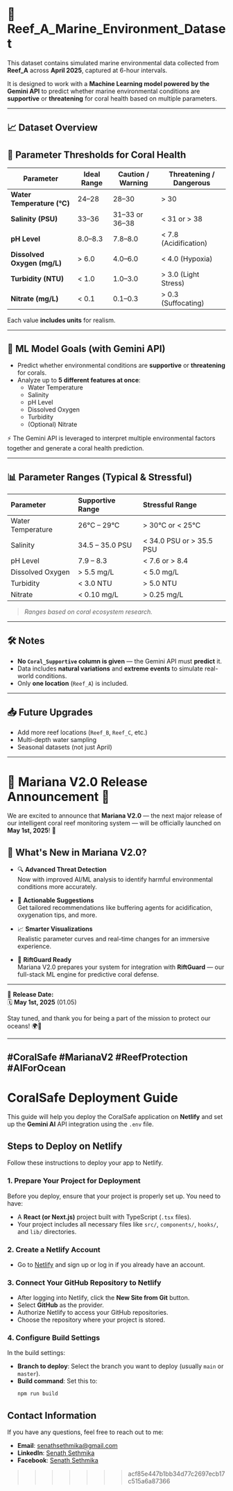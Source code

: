 # 📄 Reef_A_Marine_Environment_Dataset

This dataset contains simulated marine environmental data collected from **Reef_A** across **April 2025**, captured at 6-hour intervals.

It is designed to work with a **Machine Learning model powered by the Gemini API** to predict whether marine environmental conditions are **supportive** or **threatening** for coral health based on multiple parameters.

---

## 📈 Dataset Overview

## 🌊 Parameter Thresholds for Coral Health

| Parameter           | Ideal Range       | Caution / Warning      | Threatening / Dangerous           |
|---------------------|-------------------|-------------------------|------------------------------------|
| **Water Temperature (°C)** | 24–28              | 28–30                  | > 30                               |
| **Salinity (PSU)**         | 33–36              | 31–33 or 36–38         | < 31 or > 38                       |
| **pH Level**               | 8.0–8.3            | 7.8–8.0                | < 7.8 (Acidification)              |
| **Dissolved Oxygen (mg/L)**| > 6.0              | 4.0–6.0                | < 4.0 (Hypoxia)                    |
| **Turbidity (NTU)**        | < 1.0              | 1.0–3.0                | > 3.0 (Light Stress)              |
| **Nitrate (mg/L)**         | < 0.1              | 0.1–0.3                | > 0.3 (Suffocating)                |
Each value **includes units** for realism.

---

## 🤖 ML Model Goals (with Gemini API)

- Predict whether environmental conditions are **supportive** or **threatening** for corals.
- Analyze up to **5 different features at once**:
  - Water Temperature
  - Salinity
  - pH Level
  - Dissolved Oxygen
  - Turbidity
  - (Optional) Nitrate
  
⚡ The Gemini API is leveraged to interpret multiple environmental factors together and generate a coral health prediction.

---

## 📊 Parameter Ranges (Typical & Stressful)

| Parameter | Supportive Range | Stressful Range |
|:---|:---|:---|
| Water Temperature | 26°C – 29°C | > 30°C or < 25°C |
| Salinity | 34.5 – 35.0 PSU | < 34.0 PSU or > 35.5 PSU |
| pH Level | 7.9 – 8.3 | < 7.6 or > 8.4 |
| Dissolved Oxygen | > 5.5 mg/L | < 5.0 mg/L |
| Turbidity | < 3.0 NTU | > 5.0 NTU |
| Nitrate | < 0.10 mg/L | > 0.25 mg/L |

> *Ranges based on coral ecosystem research.*

---

## 🛠️ Notes

- **No `Coral_Supportive` column is given** — the Gemini API must **predict** it.
- Data includes **natural variations** and **extreme events** to simulate real-world conditions.
- Only **one location** (`Reef_A`) is included.

---

## 📥 Future Upgrades

- Add more reef locations (`Reef_B`, `Reef_C`, etc.)
- Multi-depth water sampling
- Seasonal datasets (not just April)
---
# 🌊 Mariana V2.0 Release Announcement 🚀

We are excited to announce that **Mariana V2.0** — the next major release of our intelligent coral reef monitoring system — will be officially launched on **May 1st, 2025**! 🎉

## 🧠 What's New in Mariana V2.0?

- 🔍 **Advanced Threat Detection**  
  Now with improved AI/ML analysis to identify harmful environmental conditions more accurately.

- 🧪 **Actionable Suggestions**  
  Get tailored recommendations like buffering agents for acidification, oxygenation tips, and more.

- 📈 **Smarter Visualizations**  
  Realistic parameter curves and real-time changes for an immersive experience.

- 🧠 **RiftGuard Ready**  
  Mariana V2.0 prepares your system for integration with **RiftGuard** — our full-stack ML engine for predictive coral defense.

---

📅 **Release Date:**  
🗓️ **May 1st, 2025** (01.05)

Stay tuned, and thank you for being a part of the mission to protect our oceans! 🌍🐠

---
#CoralSafe #MarianaV2 #ReefProtection #AIForOcean
---
# CoralSafe Deployment Guide

This guide will help you deploy the CoralSafe application on **Netlify** and set up the **Gemini AI** API integration using the `.env` file.

## Steps to Deploy on Netlify

Follow these instructions to deploy your app to Netlify.

### 1. **Prepare Your Project for Deployment**

Before you deploy, ensure that your project is properly set up. You need to have:

- A **React (or Next.js)** project built with TypeScript (`.tsx` files).
- Your project includes all necessary files like `src/`, `components/`, `hooks/`, and `lib/` directories.

### 2. **Create a Netlify Account**

- Go to [Netlify](https://www.netlify.com/) and sign up or log in if you already have an account.

### 3. **Connect Your GitHub Repository to Netlify**

- After logging into Netlify, click the **New Site from Git** button.
- Select **GitHub** as the provider.
- Authorize Netlify to access your GitHub repositories.
- Choose the repository where your project is stored.

### 4. **Configure Build Settings**

In the build settings:
- **Branch to deploy**: Select the branch you want to deploy (usually `main` or `master`).
- **Build command**: Set this to:
  ```bash
  npm run build

## Contact Information

If you have any questions, feel free to reach out to me:
  - **Email**: [senathsethmika@gmail.com](mailto:senathsethmika@gmail.com)
  - **LinkedIn**: [Senath Sethmika](https://www.linkedin.com/in/senath-sethmika-b8584a268/)
  - **Facebook**: [Senath Sethmika](https://www.facebook.com/senath.sethmika/)
>>>>>>> acf85e447b1bb34d77c2697ecb17c515a6a87366
